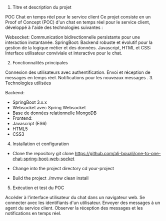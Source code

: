 
1. Titre et description du projet

POC Chat en temps réel pour le service client
Ce projet consiste en un Proof of Concept (POC) d'un chat en temps réel pour le service client, développé à l'aide des technologies suivantes :

Websocket: Communication bidirectionnelle persistante pour une interaction instantanée.
SpringBoot: Backend robuste et évolutif pour la gestion de la logique métier et des données.
Javascript, HTML et CSS: Interface utilisateur conviviale et interactive pour le chat.

2. Fonctionnalités principales

Connexion des utilisateurs avec authentification.
Envoi et réception de messages en temps réel.
Notifications pour les nouveaux messages .
3. Technologies utilisées

Backend:
* SpringBoot 3.x.x
* Websocket avec Spring Websocket
* Base de données relationnelle MongoDB
* Frontend:
* Javascript (ES6)
* HTML5
* CSS3

4. Installation et configuration

* Clone the repository
git clone https://github.com/ali-bouali/one-to-one-chat-spring-boot-web-socket

* Change into the project directory
cd your-project

* Build the project
./mvnw clean install

5. Exécution et test du POC

Accéder à l'interface utilisateur du chat dans un navigateur web.
Se connecter avec les identifiants d'un utilisateur.
Envoyer des messages à un agent du service client.
Observer la réception des messages et les notifications en temps réel.
